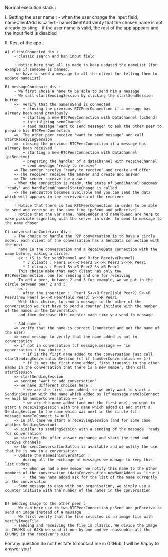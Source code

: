 Normal execution stack :

I. Getting the user name :
	- when the user change the input field, nameClientAdd is called
	- nameClientAdd verify that the chosen name is not already existing
	- if the user name is valid, the rest of the app appears and the input field is disabled
	
II. Rest of the app :

	A) clientConnected div :
		- classic search and ban input field
		
		! Notice here that all is made to keep updated the nameList (for example if someone is banned, 
		 we have to send a message to all the client for telling them to update nameList)
		  
	B) messageContenair div :
		- We first chose a name to be able to send him a message
		- We call startSendingSession by clicking the startSendSession button
		=>  verify that the nameToSend is connected
			+ closing the previous RTCPeerConnection if a message has already been send previously
			+ starting a new RTCPeerConnection with DataChannel (pcSend)
			+ initializing sendChannel
			+ send message 'want to send message' to ask the other peer to prepare his RTCPeerConnection
		=>  The other peer receive 'want to send message' and call startReceivingSession
		=>  closing the previous RTCPeerConnection if a message has already been received
			+ starting a new RTCPeerConnection with DataChannel (pcReceive)
			+ preparing the handler of a dataChannel with receiveChannel
			+ send message 'ready to receive'
		=> The sender receive 'ready to receive' and create and offer
		=> The receiver receive the answer and create and answer
		=> The sender receive the answer
		- When the connection is ready, the state of SendChannel becomes 'ready' and handleSendChannelStateChange is called
		=> The sendButton becomes available and you can send the data which will appears in the receiveArea of the receiver
		
		! Notice that there is two RTCPeerConnection in order to be able to send and receive at the same time (pcSend and pcReceive)
		! Notice that the var name, nameSender and nameToSend are here to make possible signaling with the server in order to send to message to the name chosen

	C) conversationConterair div :
		- The choice to handle the P2P conversation is to have a circle model. each client of the conversation has a SendData connection with the next
		  name in the conversation and a ReceiveData connection with the name before, making a circle.
		  ex : (S is for sendChannel and R for ReceiveChannel)
			* 3 clients : Peer1 S<->R Peer2 S<->R Peer3 S<->R Peer1 
			* 2 clients : Peer1 S<->R Peer2 S<->R Peer1
          This choice make that each client has only tow RTCPeerConnection, one for sending and one for receiving
		  To add a peer, between 2 and 3 for example, we we put in the circle between peer 2 and 3
		  ex : 
			after the insertion :  Peer1 S<->R Peer2(old Peer2) S<->R Peer3(new Peer) S<->R Peer4(old Peer3) S<->R Peer1
		  With this choice, to send a message to the other of the conversation we just have to send a counter initiate with the number of the names in the Conversation
		  and then decrease this counter each time you send to message
		  
		- Add name :
		=> verify that the name is correct (connected and not the name of the user)
		=> send message to verify that the name added is not in conversation
		=> if not in conversation (cf message.message == 'in conversation') tow choice :
			* if is the first name added to the conversation just call startSendingConversationSession (cf if (numberConversation == 1))
			* if is not the first name added, first transmit to the other names in the conversation that there is a new member, then call startSession
		=> startSendingSession
		=> sending 'want to add conversation'
		=> we have different choices here :
			* we are the first name added, so we only want to start a SendingSession with the name which added us (cf message.nameToConnect == null && numberConversation == 1)
			* we are the name added (and not the first one), we want to start a receivingSession with the name which added us and start a SendingSession to the name which was next in the circle (cf message.nameToConnect != null
		=> in all case we start a receivingSession (and for some case another SendingSession)
		=> similar to sendingSession with a sending of the message 'ready for conversation'
		=> starting the offer answer exchange and start the send and receive channels
		=> the sendConversationButton is available and we notify the user that he is now in a conversation
		- Update the namesInConversation :
			during all the exchange of messages we manage to keep this list update
			=> when we had a new member we notify this name to the other members of the conversation (dataConversation.newNameAdded == 'true')
			+  the new name added ask for the list of the name currently in the conversation
		- Send message is easy with our organisation, we simply use a counter initiate with the number of the names in the conversation
		
			
	D) Sending Image to the other peer :
		- We can here use to two RTCPeerConnection pcSend and pcReceive to send an image instead of a message
		- We first verify that the file selected is an image file with verifyImageFile
		- sending and receiving the file is classic. We divide the image in CHUNKS of 64Kb we send it one by one and we reassemble all the CHUNKS in the receiver's side
		
For any question do not hesitate to contact me in GitHub, I will be happy to answer you ! 